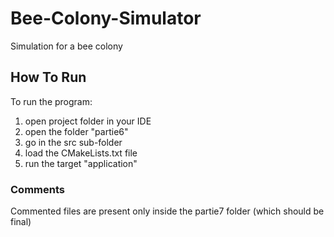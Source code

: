 # Bee-Colony-Simulator
Simulation for a bee colony

## How To Run
To run the program:
   1) open project folder in your IDE
   2) open the folder "partie6"
   3) go in the src sub-folder
   4) load the CMakeLists.txt file
   5) run the target "application"

### Comments
Commented files are present only inside the partie7 folder (which should be final)